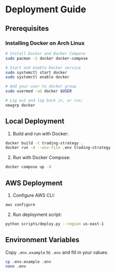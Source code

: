 # Deployment Guide

## Prerequisites

### Installing Docker on Arch Linux
```bash
# Install Docker and Docker Compose
sudo pacman -S docker docker-compose

# Start and enable Docker service
sudo systemctl start docker
sudo systemctl enable docker

# Add your user to docker group
sudo usermod -aG docker $USER

# Log out and log back in, or run:
newgrp docker
```

## Local Deployment

1. Build and run with Docker:
```bash
docker build -t trading-strategy .
docker run -d --env-file .env trading-strategy
```

2. Run with Docker Compose:
```bash
docker compose up -d
```

## AWS Deployment

1. Configure AWS CLI:
```bash
aws configure
```

2. Run deployment script:
```bash
python scripts/deploy.py --region us-east-1
```

## Environment Variables

Copy `.env.example` to `.env` and fill in your values:
```bash
cp .env.example .env
nano .env
```